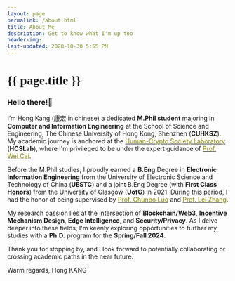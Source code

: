 ```yaml
---
layout: page
permalink: /about.html
title: About Me
description: Get to know what I'm up too
header-img: 
last-updated: 2020-10-30 5:55 PM
---
```


<h1 class="mx-auto" style="font-family:Courgette;">{{ page.title }}</h1>

### Hello there!👋
I’m Hong Kang (康宏 in chinese) a dedicated **M.Phil student** majoring in **Computer and Information Engineering** at the School of Science and Engineering, The Chinese University of Hong Kong, Shenzhen (**CUHKSZ**). My academic journey is anchored at the [<span style="color:olive">Human-Crypto Society Laboratory</span>](https://hcslab.cuhk.edu.cn/) (**HCSLab**), where I'm privileged to be under the expert guidance of [<span style="color:olive">Prof. Wei Cai</span>](https://mypage.cuhk.edu.cn/academics/caiwei/).

Before the M.Phil studies, I proudly earned a **B.Eng** Degree in **Electronic Information Engineering** from the University of Electronic Science and Technology of China (**UESTC**) and a joint B.Eng Degree (with **First Class Honors**) from the University of Glasgow (**UofG**) in 2021. During this period, I had the honor of being supervised by [<span style="color:olive">Prof. Chunbo Luo</span>](https://computerscience.exeter.ac.uk/staff/cl535?sm=cl535#) and [<span style="color:olive">Prof. Lei Zhang</span>](https://www.gla.ac.uk/schools/engineering/staff/leizhang/).

My research passion lies at the intersection of **Blockchain/Web3**, **Incentive Mechanism Design**, **Edge Intelligence**, and **Security/Privacy**. As I delve deeper into these fields, I'm keenly exploring opportunities to further my studies with a **Ph.D.** program for the **Spring/Fall 2024**.

Thank you for stopping by, and I look forward to potentially collaborating or crossing academic paths in the near future.

Warm regards,
Hong KANG